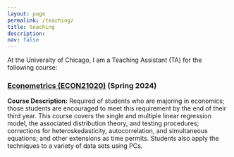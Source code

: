 ```yaml
---
layout: page
permalink: /teaching/
title: teaching
description:
nav: false
---
```


At the University of Chicago, I am a Teaching Assistant (TA) for the following course:

### [Econometrics (ECON21020)](http://collegecatalog.uchicago.edu/thecollege/economics/) (Spring 2024) 

**Course Description:** Required of students who are majoring in economics; those students are encouraged to meet this requirement by the end of their third year. This course covers the single and multiple linear regression model, the associated distribution theory, and testing procedures; corrections for heteroskedasticity, autocorrelation, and simultaneous equations; and other extensions as time permits. Students also apply the techniques to a variety of data sets using PCs. 




